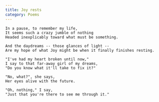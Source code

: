 ```yaml
---
title: Joy rests
category: Poems
---
```


    In a pause, to remember my life,
    It seems such a crazy jumble of nothing
    Headed inexplicably toward what must be something.

    And the daydreams -- those glances of light --
    Are my hope of what Joy might be when it finally finishes resting.

    "I've had my heart broken until now,"
    I say to that far-away girl of my dreams,
    "Do you know what it'll take to fix it?"

    "No, what?", she says,
    Her eyes alive with the future.

    "Oh, nothing," I say,
    "Just that you're there to see me through it."


